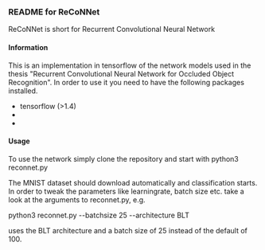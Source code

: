### README for ReCoNNet
ReCoNNet is short for Recurrent Convolutional Neural Network

#### Information

This is an implementation in tensorflow of the network models used in the thesis "Recurrent Convolutional Neural Network for Occluded Object Recognition". In order to use it you need to have the following packages installed.

* tensorflow (>1.4)
*
*


#### Usage

To use the network simply clone the repository and start with
python3 reconnet.py

The MNIST dataset should download automatically and classification starts. In order to tweak the parameters like learningrate, batch size etc. take a look at the arguments to reconnet.py, e.g.

python3 reconnet.py --batchsize 25 --architecture BLT

uses the BLT architecture and a batch size of 25 instead of the default of 100.
